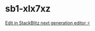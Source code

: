 # sb1-xlx7xz

[Edit in StackBlitz next generation editor ⚡️](https://stackblitz.com/~/github.com/xiderhun/sb1-xlx7xz)